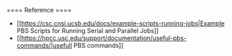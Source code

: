 ==== Reference ====
  * [[https://csc.cnsi.ucsb.edu/docs/example-scripts-running-jobs|Example PBS Scripts for Running Serial and Parallel Jobs]]
  * [[https://hpcc.usc.edu/support/documentation/useful-pbs-commands/|usefull PBS commands]]